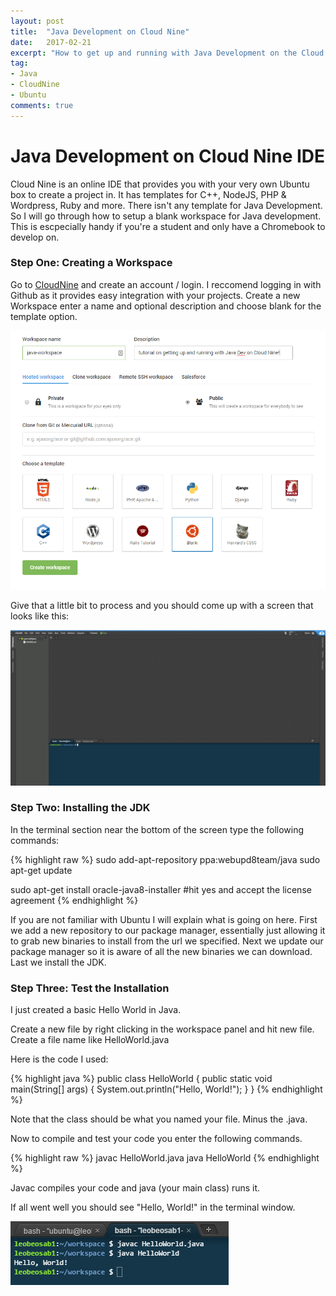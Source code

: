 ```yaml
---
layout: post
title:  "Java Development on Cloud Nine"
date:   2017-02-21
excerpt: "How to get up and running with Java Development on the Cloud Nine IDE"
tag:
- Java
- CloudNine
- Ubuntu
comments: true
---
```


# Java Development on Cloud Nine IDE

Cloud Nine is an online IDE that provides you with your very own Ubuntu box to create a project in. It has templates for C++, NodeJS, PHP & Wordpress, Ruby and more. There isn't any template for Java Development. So I will go through how to setup a blank workspace for Java development. This is escpecially handy if you're a student and only have a Chromebook to develop on.

### Step One: Creating a Workspace

Go to [CloudNine](https://c9.io) and create an account / login. I reccomend logging in with Github as it provides easy integration with your projects. Create a new Workspace enter a name and optional description and choose blank for the template option.

<img alt="Base Setup" src="/assets/img/posts/java-on-c9/c9-project-setup.png">

Give that a little bit to process and you should come up with a screen that looks like this:

<img alt="Initial Workspace" src="/assets/img/posts/java-on-c9/c9-base-page.png">

### Step Two: Installing the JDK

In the terminal section near the bottom of the screen type the following commands:

{% highlight raw %}
sudo add-apt-repository ppa:webupd8team/java
sudo apt-get update

sudo apt-get install oracle-java8-installer
#hit yes and accept the license agreement
{% endhighlight %}

If you are not familiar with Ubuntu I will explain what is going on here. First we add a new repository to our package manager, essentially just allowing it to grab new binaries to install from the url we specified. Next we update our package manager so it is aware of all the new binaries we can download. Last we install the JDK.

### Step Three: Test the Installation

I just created a basic Hello World in Java.

Create a new file by right clicking in the workspace panel and hit new file. Create a file name like HelloWorld.java

Here is the code I used:

{% highlight java %}
public class HelloWorld {
    public static void main(String[] args) {
      System.out.println("Hello, World!");
    }
}
{% endhighlight %}

Note that the class should be what you named your file. Minus the .java.

Now to compile and test your code you enter the following commands.

{% highlight raw %}
javac HelloWorld.java
java HelloWorld
{% endhighlight %}

Javac compiles your code and java (your main class) runs it.

If all went  well you should see "Hello, World!" in the terminal window.

<img alt="Final Result" src="/assets/img/posts/java-on-c9/final-result.png">
